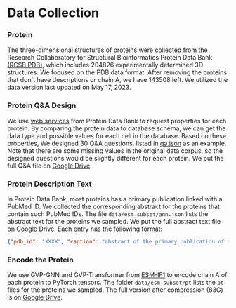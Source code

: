 # Data Collection

### Protein 

The three-dimensional structures of proteins were collected from the Research Collaboratory for Structural Bioinformatics Protein Data Bank [(RCSB PDB)](https://www.rcsb.org/), which includes 204826 experimentally determined 3D structures. We focused on the PDB data format. After removing the proteins that don't have descriptions or chain A, we have 143508 left. We utilized the data version last updated on May 17, 2023. 

### Protein Q\&A Design
We use [web services](https://www.rcsb.org/docs/general-help/web-services-overview) from Protein Data Bank to request properties for each protein. By comparing the protein data to database schema, we can get the data type and possible values for each cell in the database. Based on these properties, We designed 30 Q\&A questions, listed in [qa.json](qa.json) as an example. Note that there are some missing values in the original data corpus, so the designed questions would be slightly different for each protein. We put the full Q\&A file on [Google Drive](https://drive.google.com/file/d/1xdiBP-FPMfwpMGBUPAKd0FyRrqQtxAEK/view?usp=sharing).

### Protein Description Text

In Protein Data Bank, most proteins has a primary publication linked with a PubMed ID. We collected the corresponding abstract for the proteins that contain such PubMed IDs. The file `data/esm_subset/ann.json` lists the abstract text for the proteins we sampled. We put the full abstract text file on [Google Drive](https://drive.google.com/file/d/1iMgPyiIzpvXdKiNsXnRKn2YpmP92Xyub/view?usp=share_link).
Each entry has the following format:

```json
{"pdb_id": "XXXX", "caption": "abstract of the primary publication of this protein"}
```

### Encode the Protein

We use GVP-GNN and GVP-Transformer from [ESM-IF1](https://github.com/facebookresearch/esm/tree/main/examples/inverse_folding) to encode chain A of each protein to PyTorch tensors. The folder `data/esm_subset/pt` lists the `pt` files for the proteins we sampled. The full version after compression (83G) is on [Google Drive](https://drive.google.com/file/d/1AeJW5BY5C-d8mKJjAULTax6WA4hzWS0N/view?usp=share_link).
 